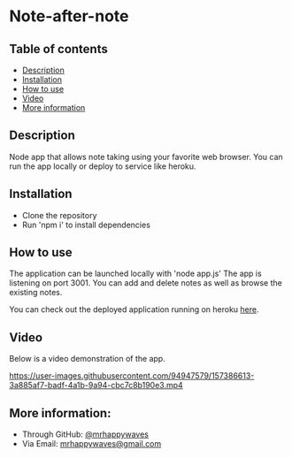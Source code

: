 # Note-after-note

## Table of contents
- [Description](#description)
- [Installation](#installation)
- [How to use](#how-to-use)
- [Video](#video)
- [More information](#more-information)

## Description
Node app that allows note taking using your favorite web browser. You can run the app locally or deploy to service like heroku.

## Installation
- Clone the repository
- Run 'npm i' to install dependencies

## How to use
The application can be launched locally with 'node app.js' The app is listening on port 3001.
You can add and delete notes as well as browse the existing notes. 

You can check out the deployed application running on heroku [here](https://note-after-note.herokuapp.com/).

## Video 
Below is a video demonstration of the app.

https://user-images.githubusercontent.com/94947579/157386613-3a885af7-badf-4a1b-9a94-cbc7c8b190e3.mp4


## More information:
- Through GitHub: [@mrhappywaves](https://github.com/mrhappywaves)
- Via Email: mrhappywaves@gmail.com

